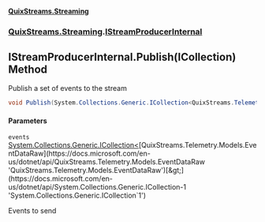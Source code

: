 #### [QuixStreams.Streaming](index.md 'index')
### [QuixStreams.Streaming](QuixStreams.Streaming.md 'QuixStreams.Streaming').[IStreamProducerInternal](IStreamProducerInternal.md 'QuixStreams.Streaming.IStreamProducerInternal')

## IStreamProducerInternal.Publish(ICollection<EventDataRaw>) Method

Publish a set of events to the stream

```csharp
void Publish(System.Collections.Generic.ICollection<QuixStreams.Telemetry.Models.EventDataRaw> events);
```
#### Parameters

<a name='QuixStreams.Streaming.IStreamProducerInternal.Publish(System.Collections.Generic.ICollection_QuixStreams.Telemetry.Models.EventDataRaw_).events'></a>

`events` [System.Collections.Generic.ICollection&lt;](https://docs.microsoft.com/en-us/dotnet/api/System.Collections.Generic.ICollection-1 'System.Collections.Generic.ICollection`1')[QuixStreams.Telemetry.Models.EventDataRaw](https://docs.microsoft.com/en-us/dotnet/api/QuixStreams.Telemetry.Models.EventDataRaw 'QuixStreams.Telemetry.Models.EventDataRaw')[&gt;](https://docs.microsoft.com/en-us/dotnet/api/System.Collections.Generic.ICollection-1 'System.Collections.Generic.ICollection`1')

Events to send